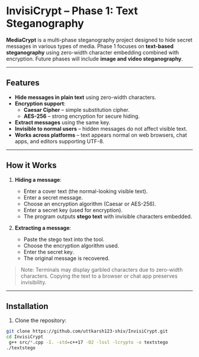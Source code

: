 # InvisiCrypt – Phase 1: Text Steganography

**MediaCrypt** is a multi-phase steganography project designed to hide secret messages in various types of media. Phase 1 focuses on **text-based steganography** using zero-width character embedding combined with encryption. Future phases will include **image and video steganography**.

---

## Features

- **Hide messages in plain text** using zero-width characters.
- **Encryption support**:
  - **Caesar Cipher** – simple substitution cipher.
  - **AES-256** – strong encryption for secure hiding.
- **Extract messages** using the same key.
- **Invisible to normal users** – hidden messages do not affect visible text.
- **Works across platforms** – text appears normal on web browsers, chat apps, and editors supporting UTF-8.

---

## How it Works

1. **Hiding a message**:
   - Enter a cover text (the normal-looking visible text).  
   - Enter a secret message.  
   - Choose an encryption algorithm (Caesar or AES-256).  
   - Enter a secret key (used for encryption).  
   - The program outputs **stego text** with invisible characters embedded.

2. **Extracting a message**:
   - Paste the stego text into the tool.  
   - Choose the encryption algorithm used.  
   - Enter the secret key.  
   - The original message is recovered.

> Note: Terminals may display garbled characters due to zero-width characters. Copying the text to a browser or chat app preserves invisibility.

---

## Installation

1. Clone the repository:

```bash
git clone https://github.com/uttkarsh123-shiv/InvisiCrypt.git
cd InvisiCrypt
 g++ src/*.cpp -I. -std=c++17 -O2 -lssl -lcrypto -o textstego
./textstego


